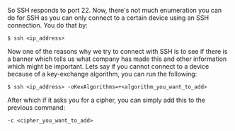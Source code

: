 So SSH responds to port 22. Now, there's not much enumeration you can do for SSH as you can only connect to a certain device using an SSH connection. You do that by:

```
$ ssh <ip_address>
```

Now one of the reasons why we try to connect with SSH is to see if there is a banner which tells us what company has made this and other information which might be important. Lets say if you cannot connect to a device because of a key-exchange algorithm, you can run the following:

```
$ ssh <ip_address> -oKexAlgorithms=+<algorithm_you_want_to_add>
```

After which if it asks you for a cipher, you can simply add this to the previous command:

```
-c <cipher_you_want_to_add>
```

